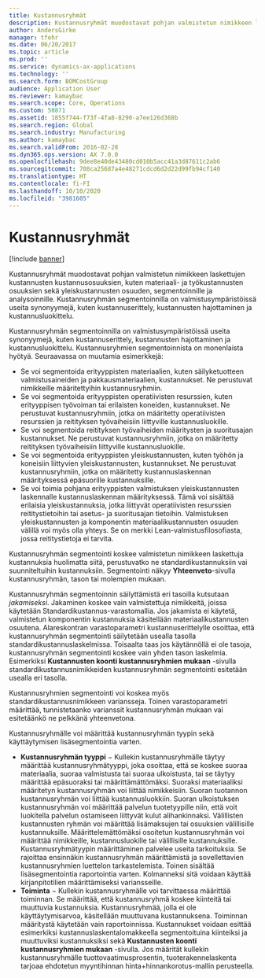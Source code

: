 ```yaml
---
title: Kustannusryhmät
description: Kustannusryhmät muodostavat pohjan valmistetun nimikkeen laskettujen kustannusten kustannusosuuksien, kuten materiaali- ja työkustannusten osuuksien sekä yleiskustannusten osuuden, segmentoinnille ja analysoinnille. Kustannusryhmän segmentoinnilla on valmistusympäristöissä useita synonyymejä, kuten kustannuserittely, kustannusten hajottaminen ja kustannusluokittelu.
author: AndersGirke
manager: tfehr
ms.date: 06/20/2017
ms.topic: article
ms.prod: ''
ms.service: dynamics-ax-applications
ms.technology: ''
ms.search.form: BOMCostGroup
audience: Application User
ms.reviewer: kamaybac
ms.search.scope: Core, Operations
ms.custom: 50871
ms.assetid: 1855f744-f73f-4fa8-8290-a7ee126d368b
ms.search.region: Global
ms.search.industry: Manufacturing
ms.author: kamaybac
ms.search.validFrom: 2016-02-28
ms.dyn365.ops.version: AX 7.0.0
ms.openlocfilehash: 9dee8e40de43480cd010b5acc41a3d87611c2ab6
ms.sourcegitcommit: 708ca25687a4e48271cdcd6d2d22d99fb94cf140
ms.translationtype: HT
ms.contentlocale: fi-FI
ms.lasthandoff: 10/10/2020
ms.locfileid: "3981605"
---
```

# <a name="cost-groups"></a>Kustannusryhmät

[!include [banner](../includes/banner.md)]

Kustannusryhmät muodostavat pohjan valmistetun nimikkeen laskettujen kustannusten kustannusosuuksien, kuten materiaali- ja työkustannusten osuuksien sekä yleiskustannusten osuuden, segmentoinnille ja analysoinnille. Kustannusryhmän segmentoinnilla on valmistusympäristöissä useita synonyymejä, kuten kustannuserittely, kustannusten hajottaminen ja kustannusluokittelu. 

Kustannusryhmän segmentoinnilla on valmistusympäristöissä useita synonyymejä, kuten kustannuserittely, kustannusten hajottaminen ja kustannusluokittelu. Kustannusryhmien segmentoinnista on monenlaista hyötyä. Seuraavassa on muutamia esimerkkejä:

-   Se voi segmentoida erityyppisten materiaalien, kuten säilyketuotteen valmistusaineiden ja pakkausmateriaalien, kustannukset. Ne perustuvat nimikkeille määritettyihin kustannusryhmiin.
-   Se voi segmentoida erityyppisten operatiivisten resurssien, kuten erityyppisen työvoiman tai erilaisten koneiden, kustannukset. Ne perustuvat kustannusryhmiin, jotka on määritetty operatiivisten resurssien ja reitityksen työvaiheisiin liittyville kustannusluokille.
-   Se voi segmentoida reitityksen työvaiheiden määritysten ja suoritusajan kustannukset. Ne perustuvat kustannusryhmiin, jotka on määritetty reitityksen työvaiheisiin liittyville kustannusluokille.
-   Se voi segmentoida erityyppisten yleiskustannusten, kuten työhön ja koneisiin liittyvien yleiskustannusten, kustannukset. Ne perustuvat kustannusryhmiin, jotka on määritetty kustannuslaskennan määrityksessä epäsuorille kustannuksille.
-   Se voi toimia pohjana erityyppisten valmistuksen yleiskustannusten laskennalle kustannuslaskennan määrityksessä. Tämä voi sisältää erilaisia yleiskustannuksia, jotka liittyvät operatiivisten resurssien reititystietoihin tai asetus- ja suoritusajan tietoihin. Valmistuksen yleiskustannusten ja komponentin materiaalikustannusten osuuden välillä voi myös olla yhteys. Se on merkki Lean-valmistusfilosofiasta, jossa reititystietoja ei tarvita.

Kustannusryhmän segmentointi koskee valmistetun nimikkeen laskettuja kustannuksia huolimatta siitä, perustuvatko ne standardikustannuksiin vai suunniteltuihin kustannuksiin. Segmentointi näkyy **Yhteenveto**-sivulla kustannusryhmän, tason tai molempien mukaan. 

Kustannusryhmän segmentoinnin säilyttämistä eri tasoilla kutsutaan *jakamiseksi*. Jakaminen koskee vain valmistettuja nimikkeitä, joissa käytetään Standardikustannus-varastomallia. Jos jakamista ei käytetä, valmistetun komponentin kustannuksia käsitellään materiaalikustannusten osuutena. Alareskontran varastoparametri kustannuserittelylle osoittaa, että kustannusryhmän segmentointi säilytetään usealla tasolla standardikustannuslaskelmissa. Toisaalta taas jos käytännöllä ei ole tasoja, kustannusryhmän segmentointi koskee vain yhden tason laskelmia. Esimerkiksi **Kustannusten koonti kustannusryhmien mukaan** -sivulla standardikustannusnimikkeiden kustannusryhmän segmentointi esitetään usealla eri tasolla. 

Kustannusryhmien segmentointi voi koskea myös standardikustannusnimikkeen variansseja. Toinen varastoparametri määrittää, tunnistetaanko varianssit kustannusryhmän mukaan vai esitetäänkö ne pelkkänä yhteenvetona. 

Kustannusryhmälle voi määrittää kustannusryhmän tyypin sekä käyttäytymisen lisäsegmentointia varten.

-   **Kustannusryhmän tyyppi** − Kullekin kustannusryhmälle täytyy määrittää kustannusryhmätyyppi, joka osoittaa, että se koskee suoraa materiaalia, suoraa valmistusta tai suoraa ulkoistusta, tai se täytyy määrittää epäsuoraksi tai määrittämättömäksi. Suoraksi materiaaliksi määritetyn kustannusryhmän voi liittää nimikkeisiin. Suoran tuotannon kustannusryhmän voi liittää kustannusluokkiin. Suoran ulkoistuksen kustannusryhmän voi määrittää palvelun tuotetyypille niin, että voit luokitella palvelun ostamiseen liittyvät kulut alihankinnaksi. Välillisten kustannusten ryhmän voi määrittää lisämaksujen tai osuuksien välillisille kustannuksille. Määrittelemättömäksi osoitetun kustannusryhmän voi määrittää nimikkeille, kustannusluokille tai välillisille kustannuksille. Kustannusryhmätyypin määrittäminen palvelee useita tarkoituksia. Se rajoittaa ensinnäkin kustannusryhmän määrittämistä ja sovellettavien kustannusryhmien luettelon tarkastelemista. Toinen sisältää lisäsegmentointia raportointia varten. Kolmanneksi sitä voidaan käyttää kirjanpitotilien määrittämiseksi variansseille.
-   **Toiminta** − Kullekin kustannusryhmälle voi tarvittaessa määrittää toiminnan. Se määrittää, että kustannusryhmä koskee kiinteitä tai muuttuvia kustannuksia. Kustannusryhmää, jolla ei ole käyttäytymisarvoa, käsitellään muuttuvana kustannuksena. Toiminnan määritystä käytetään vain raportoinnissa. Kustannukset voidaan esittää esimerkiksi kustannuslaskentalomakkeella segmentoituina kiinteiksi ja muuttuviksi kustannuksiksi sekä **Kustannusten koonti kustannusryhmien mukaan** -sivulla. Jos määrität kullekin kustannusryhmälle tuottovaatimusprosentin, tuoterakennelaskenta tarjoaa ehdotetun myyntihinnan hinta+hinnankorotus-mallin perusteella.




